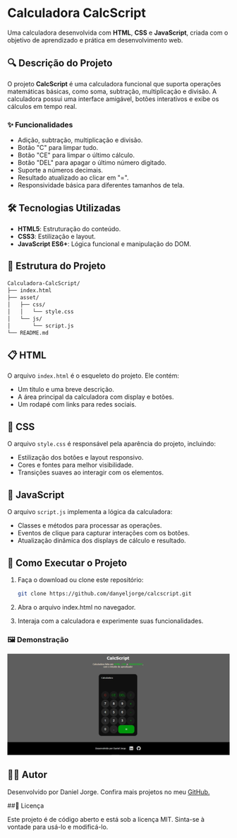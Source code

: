 # Calculadora CalcScript

Uma calculadora desenvolvida com **HTML**, **CSS** e **JavaScript**, criada com o objetivo de aprendizado e prática em desenvolvimento web.

## 🔍 Descrição do Projeto

O projeto **CalcScript** é uma calculadora funcional que suporta operações matemáticas básicas, como soma, subtração, multiplicação e divisão. A calculadora possui uma interface amigável, botões interativos e exibe os cálculos em tempo real.

### ✨ Funcionalidades

- Adição, subtração, multiplicação e divisão.
- Botão "C" para limpar tudo.
- Botão "CE" para limpar o último cálculo.
- Botão "DEL" para apagar o último número digitado.
- Suporte a números decimais.
- Resultado atualizado ao clicar em "=".
- Responsividade básica para diferentes tamanhos de tela.

## 🛠️ Tecnologias Utilizadas

- **HTML5**: Estruturação do conteúdo.
- **CSS3**: Estilização e layout.
- **JavaScript ES6+**: Lógica funcional e manipulação do DOM.

## 📂 Estrutura do Projeto

```plaintext
Calculadora-CalcScript/
├── index.html
├── asset/
│   ├── css/
│   │   └── style.css
│   └── js/
│       └── script.js
└── README.md
```

## 📋 HTML

O arquivo `index.html` é o esqueleto do projeto. Ele contém:

- Um título e uma breve descrição.
- A área principal da calculadora com display e botões.
- Um rodapé com links para redes sociais.

## 🎨 CSS

O arquivo `style.css` é responsável pela aparência do projeto, incluindo:

- Estilização dos botões e layout responsivo.
- Cores e fontes para melhor visibilidade.
- Transições suaves ao interagir com os elementos.

## 🔧 JavaScript

O arquivo `script.js` implementa a lógica da calculadora:

- Classes e métodos para processar as operações.
- Eventos de clique para capturar interações com os botões.
- Atualização dinâmica dos displays de cálculo e resultado.

## 🚀 Como Executar o Projeto

1. Faça o download ou clone este repositório:

   ```bash
   git clone https://github.com/danyeljorge/calcscript.git
   ```
2. Abra o arquivo index.html no navegador.

3. Interaja com a calculadora e experimente suas funcionalidades.

### 🖼️ Demonstração

![CalcScript](./asset/img/calcscript.jpeg)

## 🧑‍💻 Autor

Desenvolvido por Daniel Jorge.
Confira mais projetos no meu [GitHub.](https://github.com/danyeljorge)

##📜 Licença

Este projeto é de código aberto e está sob a licença MIT. 
Sinta-se à vontade para usá-lo e modificá-lo.